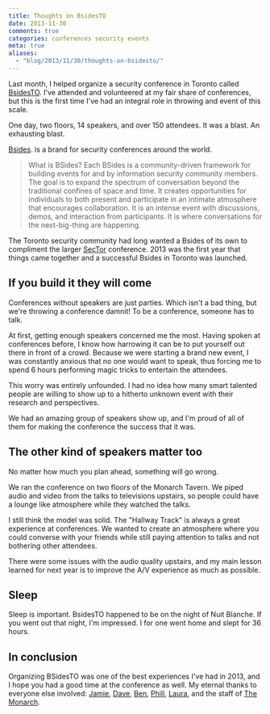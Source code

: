 ```yaml
---
title: Thoughts on BsidesTO
date: 2013-11-30
comments: true
categories: conferences security events
meta: true
aliases:
  - "blog/2013/11/30/thoughts-on-bsidesto/"
---
```


Last month, I helped organize a security conference in Toronto called [BsidesTO](http://bsidesto.ca). I've attended and volunteered at my fair share of conferences, but this is the first time I've had an integral role in throwing and event of this scale. 

One day, two floors, 14 speakers, and over 150 attendees. It was a blast. An exhausting blast.

[Bsides](http://www.securitybsides.com/w/page/12194156/FrontPage). is a brand for security conferences around the world. 

> What is BSides?
> Each BSides is a community-driven framework for building events for and by information security community members.  The goal is to expand the spectrum of conversation beyond the traditional confines of space and time.  It creates opportunities for individuals to both present and participate in an intimate atmosphere that encourages collaboration. It is an intense event with discussions, demos, and interaction from participants. It is where conversations for the next-big-thing are happening. 

The Toronto security community had long wanted a Bsides of its own to compliment the larger [SecTor](http://sector.ca/) conference. 2013 was the first year that things came together and a successful Bsides in Toronto was launched. 

## If you build it they will come
Conferences without speakers are just parties. Which isn't a bad thing, but we're throwing a conference damnit! To be a conference, someone has to talk.

At first, getting enough speakers concerned me the most. Having spoken at conferences before, I know how harrowing it can be to put yourself out there in front of a crowd. Because we were starting a brand new event, I was constantly anxious that no one would want to speak, thus forcing me to spend 6 hours performing magic tricks to entertain the attendees.

This worry was entirely unfounded. I had no idea how many smart talented people are willing to show up to a hitherto unknown event with their research and perspectives. 

We had an amazing group of speakers show up, and I'm proud of all of them for making the conference the success that it was.  

## The other kind of speakers matter too
No matter how much you plan ahead, something will go wrong. 

We ran the conference on two floors of the Monarch Tavern. We piped audio and video from the talks to televisions upstairs, so people could have a lounge like atmosphere while they watched the talks.

I still think the model was solid. The "Hallway Track" is always a great experience at conferences. We wanted to create an atmosphere where you could converse with your friends while still paying attention to talks and not bothering other attendees.

There were some issues with the audio quality upstairs, and my main lesson learned for next year is to improve the A/V experience as much as possible.

## Sleep
Sleep is important. BsidesTO happened to be on the night of Nuit Blanche. If you went out that night, I'm impressed. I for one went home and slept for 36 hours.

## In conclusion
Organizing BSidesTO was one of the best experiences I've had in 2013, and I hope you had a good time at the conference as well. My eternal thanks to everyone else involved: [Jamie](https://twitter.com/bitgamble), [Dave](https://twitter.com/gattaca), [Ben](https://twitter.com/ironfog), [Phill](https://twitter.com/phillmv), [Laura](https://twitter.com/syzygos), and the staff of [The Monarch](http://www.themonarchtavern.com/).
